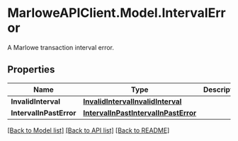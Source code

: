 # MarloweAPIClient.Model.IntervalError
A Marlowe transaction interval error.

## Properties

Name | Type | Description | Notes
------------ | ------------- | ------------- | -------------
**InvalidInterval** | [**InvalidIntervalInvalidInterval**](InvalidIntervalInvalidInterval.md) |  | 
**IntervalInPastError** | [**IntervalInPastIntervalInPastError**](IntervalInPastIntervalInPastError.md) |  | 

[[Back to Model list]](../README.md#documentation-for-models) [[Back to API list]](../README.md#documentation-for-api-endpoints) [[Back to README]](../README.md)

